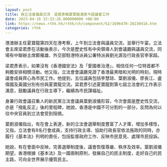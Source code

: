 ```yaml
---
layout: post
title: 與立法會議員交流　梁君彥稱夏寶龍滿意今屆議會工作
date: 2023-04-16 15:33:26.000000000 +08:00
link: https://news.rthk.hk/rthk/ch/component/k2/1696470-20230416.htm
categories: rthk
---
```


港澳辦主任夏寶龍第四天在港考察，上午到立法會與議員交流，並舉行午宴。立法會主席梁君彥在活動後表示，今次是歷史性有中央領導人到會議廳與議員交流，同場有中聯辦主席鄭雁雄、外交部駐港特派員公署特派員劉光源及行政長官李家超。

梁君彥表示，如果沒有《香港國安法》及「愛國者治港」，相信任何一位特首都不夠膽安排相關活動。他又指，立法會會議廳見證了香港最黑暗和光明的時刻，現時議會成員齊心為市民工作。他提到，五位議員包括李慧琼、葉劉淑儀、廖長江、盧偉國及黃國分別有份與夏寶龍交流。梁君彥引述夏寶龍對第七屆立法會的工作表示滿意，鼓勵議員在行政主導下，繼續為市民謀福祉。

身兼行政會議召集人的新民黨立法會議員葉劉淑儀形容，今次會面是歷史性交流，亦是「撥亂反正」後的里程碑，她說，香港是中國不可分割的一部分，反問為何以往中央官員到立法會受到阻撓。

葉劉淑儀指出，有在會上表達，新的立法會選舉制度豐富了人才庫，增加多樣性，又指，立法會有8名行會成員，支持行政主導、協助行政長官依法施政的同時，亦履行《基本法》列明的責任，包括監督政府工作、反映市民意見、處理市民投訴。

她說，有在會面中反映，完善選舉制度後，議會恢復尊嚴、秩序及效率。葉劉淑儀期望，香港根據《基本法》及一國兩制原則，發展自己的民主制度，走好自己的民主路，可向全世界展示優質民主。
